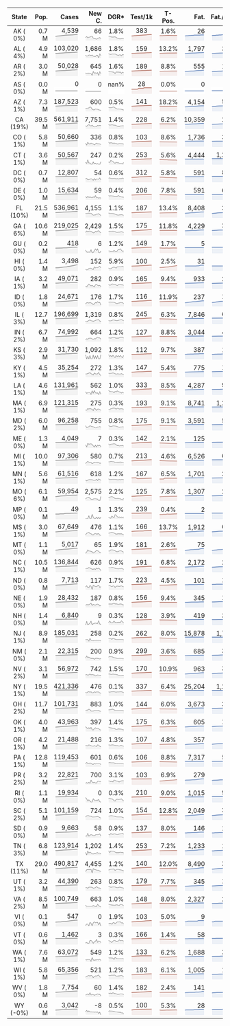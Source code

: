 
<!-- Building Table Time:  2020-08-11T03:24:02.054590 -->


| State | Pop. | Cases | New C. | DGR* | Test/1k | T-Pos. | Fat. | Fat./1M  | CFR* |  GF* | GF-14day | Dbl.Days | CDD |  
| :---: | ---: | ---: | ---: | :---: | :---: | :---: | ---: | ---:  | :---: |  :---: | :---: | :---: | ---: |  
| AK ( 0%)  | 0.7 M  | 4,539 <br><img src="/assets/images/covid/sparklines/AK_img_positive_20200811_1597130642.png"> | 66 <br><img src="/assets/images/covid/sparklines/AK_img_positiveIncrease_20200811_1597130642.png"> | 1.8% <br><img src="/assets/images/covid/sparklines/AK_img_dgr_4_20200811_1597130642.png"> | 383 <br><img src="/assets/images/covid/sparklines/AK_img_total_test_per_1k_20200811_1597130642.png"> | 1.6% <br><img src="/assets/images/covid/sparklines/AK_img_test_positivity_20200811_1597130642.png"> | 26 <br><img src="/assets/images/covid/sparklines/AK_img_death_20200811_1597130643.png"> | 36 <br><img src="/assets/images/covid/sparklines/AK_img_death_20200811_1597130643.png">  | 0.6% <br><img src="/assets/images/covid/sparklines/AK_img_cfr_4_20200811_1597130644.png"> |  1.0 <br><img src="/assets/images/covid/sparklines/AK_img_gfac_4_20200811_1597130643.png"> | 14.5 <br><img src="/assets/images/covid/sparklines/AK_img_gfac_14sum_20200811_1597130643.png"> | 39 <br><img src="/assets/images/covid/sparklines/AK_img_doubling_days_20200811_1597130643.png"> | 1   |  
| AL ( 4%)  | 4.9 M  | 103,020 <br><img src="/assets/images/covid/sparklines/AL_img_positive_20200811_1597130644.png"> | 1,686 <br><img src="/assets/images/covid/sparklines/AL_img_positiveIncrease_20200811_1597130644.png"> | 1.8% <br><img src="/assets/images/covid/sparklines/AL_img_dgr_4_20200811_1597130644.png"> | 159 <br><img src="/assets/images/covid/sparklines/AL_img_total_test_per_1k_20200811_1597130644.png"> | 13.2% <br><img src="/assets/images/covid/sparklines/AL_img_test_positivity_20200811_1597130644.png"> | 1,797 <br><img src="/assets/images/covid/sparklines/AL_img_death_20200811_1597130645.png"> | 366 <br><img src="/assets/images/covid/sparklines/AL_img_death_20200811_1597130645.png">  | 1.8% <br><img src="/assets/images/covid/sparklines/AL_img_cfr_4_20200811_1597130646.png"> |  8.7 <br><img src="/assets/images/covid/sparklines/AL_img_gfac_4_20200811_1597130645.png"> | 35.1 <br><img src="/assets/images/covid/sparklines/AL_img_gfac_14sum_20200811_1597130645.png"> | 39 <br><img src="/assets/images/covid/sparklines/AL_img_doubling_days_20200811_1597130646.png"> | 1   |  
| AR ( 2%)  | 3.0 M  | 50,028 <br><img src="/assets/images/covid/sparklines/AR_img_positive_20200811_1597130647.png"> | 645 <br><img src="/assets/images/covid/sparklines/AR_img_positiveIncrease_20200811_1597130647.png"> | 1.6% <br><img src="/assets/images/covid/sparklines/AR_img_dgr_4_20200811_1597130647.png"> | 189 <br><img src="/assets/images/covid/sparklines/AR_img_total_test_per_1k_20200811_1597130647.png"> | 8.8% <br><img src="/assets/images/covid/sparklines/AR_img_test_positivity_20200811_1597130647.png"> | 555 <br><img src="/assets/images/covid/sparklines/AR_img_death_20200811_1597130648.png"> | 184 <br><img src="/assets/images/covid/sparklines/AR_img_death_20200811_1597130648.png">  | 1.1% <br><img src="/assets/images/covid/sparklines/AR_img_cfr_4_20200811_1597130649.png"> |  0.5 <br><img src="/assets/images/covid/sparklines/AR_img_gfac_4_20200811_1597130648.png"> | 10.6 <br><img src="/assets/images/covid/sparklines/AR_img_gfac_14sum_20200811_1597130648.png"> | 43 <br><img src="/assets/images/covid/sparklines/AR_img_doubling_days_20200811_1597130648.png"> | 1   |  
| AS ( 0%)  | 0.0 M  | 0 <br><img src="/assets/images/covid/sparklines/AS_img_positive_20200811_1597130649.png"> | 0 <br><img src="/assets/images/covid/sparklines/AS_img_positiveIncrease_20200811_1597130649.png"> | nan% <br><img src="/assets/images/covid/sparklines/AS_img_dgr_4_20200811_1597130649.png"> | 28 <br><img src="/assets/images/covid/sparklines/AS_img_total_test_per_1k_20200811_1597130649.png"> | 0.0% <br><img src="/assets/images/covid/sparklines/AS_img_test_positivity_20200811_1597130650.png"> | 0 <br><img src="/assets/images/covid/sparklines/AS_img_death_20200811_1597130650.png"> | 0 <br><img src="/assets/images/covid/sparklines/AS_img_death_20200811_1597130650.png">  | 0.0% <br><img src="/assets/images/covid/sparklines/AS_img_cfr_4_20200811_1597130651.png"> |  nan <br><img src="/assets/images/covid/sparklines/AS_img_gfac_4_20200811_1597130650.png"> | nan <br><img src="/assets/images/covid/sparklines/AS_img_gfac_14sum_20200811_1597130650.png"> | nan <br><img src="/assets/images/covid/sparklines/AS_img_doubling_days_20200811_1597130650.png"> | 133   |  
| AZ ( 1%)  | 7.3 M  | 187,523 <br><img src="/assets/images/covid/sparklines/AZ_img_positive_20200811_1597130651.png"> | 600 <br><img src="/assets/images/covid/sparklines/AZ_img_positiveIncrease_20200811_1597130651.png"> | 0.5% <br><img src="/assets/images/covid/sparklines/AZ_img_dgr_4_20200811_1597130651.png"> | 141 <br><img src="/assets/images/covid/sparklines/AZ_img_total_test_per_1k_20200811_1597130651.png"> | 18.2% <br><img src="/assets/images/covid/sparklines/AZ_img_test_positivity_20200811_1597130652.png"> | 4,154 <br><img src="/assets/images/covid/sparklines/AZ_img_death_20200811_1597130652.png"> | 571 <br><img src="/assets/images/covid/sparklines/AZ_img_death_20200811_1597130652.png">  | 2.2% <br><img src="/assets/images/covid/sparklines/AZ_img_cfr_4_20200811_1597130653.png"> |  0.8 <br><img src="/assets/images/covid/sparklines/AZ_img_gfac_4_20200811_1597130652.png"> | 13.7 <br><img src="/assets/images/covid/sparklines/AZ_img_gfac_14sum_20200811_1597130652.png"> | 141 <br><img src="/assets/images/covid/sparklines/AZ_img_doubling_days_20200811_1597130652.png"> | 5   |  
| CA (19%)  | 39.5 M  | 561,911 <br><img src="/assets/images/covid/sparklines/CA_img_positive_20200811_1597130653.png"> | 7,751 <br><img src="/assets/images/covid/sparklines/CA_img_positiveIncrease_20200811_1597130653.png"> | 1.4% <br><img src="/assets/images/covid/sparklines/CA_img_dgr_4_20200811_1597130653.png"> | 228 <br><img src="/assets/images/covid/sparklines/CA_img_total_test_per_1k_20200811_1597130654.png"> | 6.2% <br><img src="/assets/images/covid/sparklines/CA_img_test_positivity_20200811_1597130654.png"> | 10,359 <br><img src="/assets/images/covid/sparklines/CA_img_death_20200811_1597130654.png"> | 262 <br><img src="/assets/images/covid/sparklines/CA_img_death_20200811_1597130654.png">  | 1.9% <br><img src="/assets/images/covid/sparklines/CA_img_cfr_4_20200811_1597130655.png"> |  1.0 <br><img src="/assets/images/covid/sparklines/CA_img_gfac_4_20200811_1597130654.png"> | 14.4 <br><img src="/assets/images/covid/sparklines/CA_img_gfac_14sum_20200811_1597130654.png"> | 49 <br><img src="/assets/images/covid/sparklines/CA_img_doubling_days_20200811_1597130654.png"> | 1   |  
| CO ( 1%)  | 5.8 M  | 50,660 <br><img src="/assets/images/covid/sparklines/CO_img_positive_20200811_1597130655.png"> | 336 <br><img src="/assets/images/covid/sparklines/CO_img_positiveIncrease_20200811_1597130655.png"> | 0.8% <br><img src="/assets/images/covid/sparklines/CO_img_dgr_4_20200811_1597130655.png"> | 103 <br><img src="/assets/images/covid/sparklines/CO_img_total_test_per_1k_20200811_1597130655.png"> | 8.6% <br><img src="/assets/images/covid/sparklines/CO_img_test_positivity_20200811_1597130656.png"> | 1,736 <br><img src="/assets/images/covid/sparklines/CO_img_death_20200811_1597130656.png"> | 301 <br><img src="/assets/images/covid/sparklines/CO_img_death_20200811_1597130656.png">  | 3.5% <br><img src="/assets/images/covid/sparklines/CO_img_cfr_4_20200811_1597130657.png"> |  0.9 <br><img src="/assets/images/covid/sparklines/CO_img_gfac_4_20200811_1597130656.png"> | 15.6 <br><img src="/assets/images/covid/sparklines/CO_img_gfac_14sum_20200811_1597130656.png"> | 85 <br><img src="/assets/images/covid/sparklines/CO_img_doubling_days_20200811_1597130656.png"> | 2   |  
| CT ( 1%)  | 3.6 M  | 50,567 <br><img src="/assets/images/covid/sparklines/CT_img_positive_20200811_1597130657.png"> | 247 <br><img src="/assets/images/covid/sparklines/CT_img_positiveIncrease_20200811_1597130657.png"> | 0.2% <br><img src="/assets/images/covid/sparklines/CT_img_dgr_4_20200811_1597130657.png"> | 253 <br><img src="/assets/images/covid/sparklines/CT_img_total_test_per_1k_20200811_1597130657.png"> | 5.6% <br><img src="/assets/images/covid/sparklines/CT_img_test_positivity_20200811_1597130657.png"> | 4,444 <br><img src="/assets/images/covid/sparklines/CT_img_death_20200811_1597130658.png"> | 1,246 <br><img src="/assets/images/covid/sparklines/CT_img_death_20200811_1597130658.png">  | 8.8% <br><img src="/assets/images/covid/sparklines/CT_img_cfr_4_20200811_1597130658.png"> |  1.2 <br><img src="/assets/images/covid/sparklines/CT_img_gfac_4_20200811_1597130658.png"> | 28.4 <br><img src="/assets/images/covid/sparklines/CT_img_gfac_14sum_20200811_1597130658.png"> | 304 <br><img src="/assets/images/covid/sparklines/CT_img_doubling_days_20200811_1597130658.png"> | 0   |  
| DC ( 0%)  | 0.7 M  | 12,807 <br><img src="/assets/images/covid/sparklines/DC_img_positive_20200811_1597130659.png"> | 54 <br><img src="/assets/images/covid/sparklines/DC_img_positiveIncrease_20200811_1597130659.png"> | 0.6% <br><img src="/assets/images/covid/sparklines/DC_img_dgr_4_20200811_1597130659.png"> | 312 <br><img src="/assets/images/covid/sparklines/DC_img_total_test_per_1k_20200811_1597130659.png"> | 5.8% <br><img src="/assets/images/covid/sparklines/DC_img_test_positivity_20200811_1597130659.png"> | 591 <br><img src="/assets/images/covid/sparklines/DC_img_death_20200811_1597130659.png"> | 837 <br><img src="/assets/images/covid/sparklines/DC_img_death_20200811_1597130659.png">  | 4.6% <br><img src="/assets/images/covid/sparklines/DC_img_cfr_4_20200811_1597130660.png"> |  1.0 <br><img src="/assets/images/covid/sparklines/DC_img_gfac_4_20200811_1597130660.png"> | 15.1 <br><img src="/assets/images/covid/sparklines/DC_img_gfac_14sum_20200811_1597130660.png"> | 126 <br><img src="/assets/images/covid/sparklines/DC_img_doubling_days_20200811_1597130660.png"> | 1   |  
| DE ( 0%)  | 1.0 M  | 15,634 <br><img src="/assets/images/covid/sparklines/DE_img_positive_20200811_1597130660.png"> | 59 <br><img src="/assets/images/covid/sparklines/DE_img_positiveIncrease_20200811_1597130661.png"> | 0.4% <br><img src="/assets/images/covid/sparklines/DE_img_dgr_4_20200811_1597130661.png"> | 206 <br><img src="/assets/images/covid/sparklines/DE_img_total_test_per_1k_20200811_1597130661.png"> | 7.8% <br><img src="/assets/images/covid/sparklines/DE_img_test_positivity_20200811_1597130661.png"> | 591 <br><img src="/assets/images/covid/sparklines/DE_img_death_20200811_1597130661.png"> | 607 <br><img src="/assets/images/covid/sparklines/DE_img_death_20200811_1597130661.png">  | 3.8% <br><img src="/assets/images/covid/sparklines/DE_img_cfr_4_20200811_1597130662.png"> |  1.0 <br><img src="/assets/images/covid/sparklines/DE_img_gfac_4_20200811_1597130661.png"> | 12.7 <br><img src="/assets/images/covid/sparklines/DE_img_gfac_14sum_20200811_1597130662.png"> | 155 <br><img src="/assets/images/covid/sparklines/DE_img_doubling_days_20200811_1597130662.png"> | 1   |  
| FL (10%)  | 21.5 M  | 536,961 <br><img src="/assets/images/covid/sparklines/FL_img_positive_20200811_1597130662.png"> | 4,155 <br><img src="/assets/images/covid/sparklines/FL_img_positiveIncrease_20200811_1597130662.png"> | 1.1% <br><img src="/assets/images/covid/sparklines/FL_img_dgr_4_20200811_1597130663.png"> | 187 <br><img src="/assets/images/covid/sparklines/FL_img_total_test_per_1k_20200811_1597130663.png"> | 13.4% <br><img src="/assets/images/covid/sparklines/FL_img_test_positivity_20200811_1597130663.png"> | 8,408 <br><img src="/assets/images/covid/sparklines/FL_img_death_20200811_1597130663.png"> | 391 <br><img src="/assets/images/covid/sparklines/FL_img_death_20200811_1597130663.png">  | 1.6% <br><img src="/assets/images/covid/sparklines/FL_img_cfr_4_20200811_1597130664.png"> |  0.8 <br><img src="/assets/images/covid/sparklines/FL_img_gfac_4_20200811_1597130663.png"> | 13.7 <br><img src="/assets/images/covid/sparklines/FL_img_gfac_14sum_20200811_1597130664.png"> | 61 <br><img src="/assets/images/covid/sparklines/FL_img_doubling_days_20200811_1597130664.png"> | 2   |  
| GA ( 6%)  | 10.6 M  | 219,025 <br><img src="/assets/images/covid/sparklines/GA_img_positive_20200811_1597130664.png"> | 2,429 <br><img src="/assets/images/covid/sparklines/GA_img_positiveIncrease_20200811_1597130665.png"> | 1.5% <br><img src="/assets/images/covid/sparklines/GA_img_dgr_4_20200811_1597130665.png"> | 175 <br><img src="/assets/images/covid/sparklines/GA_img_total_test_per_1k_20200811_1597130665.png"> | 11.8% <br><img src="/assets/images/covid/sparklines/GA_img_test_positivity_20200811_1597130665.png"> | 4,229 <br><img src="/assets/images/covid/sparklines/GA_img_death_20200811_1597130665.png"> | 398 <br><img src="/assets/images/covid/sparklines/GA_img_death_20200811_1597130665.png">  | 1.9% <br><img src="/assets/images/covid/sparklines/GA_img_cfr_4_20200811_1597130666.png"> |  0.9 <br><img src="/assets/images/covid/sparklines/GA_img_gfac_4_20200811_1597130665.png"> | 14.4 <br><img src="/assets/images/covid/sparklines/GA_img_gfac_14sum_20200811_1597130666.png"> | 46 <br><img src="/assets/images/covid/sparklines/GA_img_doubling_days_20200811_1597130666.png"> | 2   |  
| GU ( 0%)  | 0.2 M  | 418 <br><img src="/assets/images/covid/sparklines/GU_img_positive_20200811_1597130666.png"> | 6 <br><img src="/assets/images/covid/sparklines/GU_img_positiveIncrease_20200811_1597130666.png"> | 1.2% <br><img src="/assets/images/covid/sparklines/GU_img_dgr_4_20200811_1597130666.png"> | 149 <br><img src="/assets/images/covid/sparklines/GU_img_total_test_per_1k_20200811_1597130667.png"> | 1.7% <br><img src="/assets/images/covid/sparklines/GU_img_test_positivity_20200811_1597130667.png"> | 5 <br><img src="/assets/images/covid/sparklines/GU_img_death_20200811_1597130667.png"> | 30 <br><img src="/assets/images/covid/sparklines/GU_img_death_20200811_1597130667.png">  | 1.2% <br><img src="/assets/images/covid/sparklines/GU_img_cfr_4_20200811_1597130668.png"> |  0.7 <br><img src="/assets/images/covid/sparklines/GU_img_gfac_4_20200811_1597130667.png"> | 23.6 <br><img src="/assets/images/covid/sparklines/GU_img_gfac_14sum_20200811_1597130667.png"> | 58 <br><img src="/assets/images/covid/sparklines/GU_img_doubling_days_20200811_1597130668.png"> | 0   |  
| HI ( 0%)  | 1.4 M  | 3,498 <br><img src="/assets/images/covid/sparklines/HI_img_positive_20200811_1597130668.png"> | 152 <br><img src="/assets/images/covid/sparklines/HI_img_positiveIncrease_20200811_1597130668.png"> | 5.9% <br><img src="/assets/images/covid/sparklines/HI_img_dgr_4_20200811_1597130668.png"> | 100 <br><img src="/assets/images/covid/sparklines/HI_img_total_test_per_1k_20200811_1597130668.png"> | 2.5% <br><img src="/assets/images/covid/sparklines/HI_img_test_positivity_20200811_1597130669.png"> | 31 <br><img src="/assets/images/covid/sparklines/HI_img_death_20200811_1597130669.png"> | 22 <br><img src="/assets/images/covid/sparklines/HI_img_death_20200811_1597130669.png">  | 0.9% <br><img src="/assets/images/covid/sparklines/HI_img_cfr_4_20200811_1597130670.png"> |  1.0 <br><img src="/assets/images/covid/sparklines/HI_img_gfac_4_20200811_1597130669.png"> | 18.6 <br><img src="/assets/images/covid/sparklines/HI_img_gfac_14sum_20200811_1597130669.png"> | 12 <br><img src="/assets/images/covid/sparklines/HI_img_doubling_days_20200811_1597130669.png"> | 1   |  
| IA ( 1%)  | 3.2 M  | 49,071 <br><img src="/assets/images/covid/sparklines/IA_img_positive_20200811_1597130670.png"> | 282 <br><img src="/assets/images/covid/sparklines/IA_img_positiveIncrease_20200811_1597130670.png"> | 0.9% <br><img src="/assets/images/covid/sparklines/IA_img_dgr_4_20200811_1597130670.png"> | 165 <br><img src="/assets/images/covid/sparklines/IA_img_total_test_per_1k_20200811_1597130670.png"> | 9.4% <br><img src="/assets/images/covid/sparklines/IA_img_test_positivity_20200811_1597130670.png"> | 933 <br><img src="/assets/images/covid/sparklines/IA_img_death_20200811_1597130671.png"> | 296 <br><img src="/assets/images/covid/sparklines/IA_img_death_20200811_1597130671.png">  | 1.9% <br><img src="/assets/images/covid/sparklines/IA_img_cfr_4_20200811_1597130672.png"> |  0.9 <br><img src="/assets/images/covid/sparklines/IA_img_gfac_4_20200811_1597130671.png"> | 16.0 <br><img src="/assets/images/covid/sparklines/IA_img_gfac_14sum_20200811_1597130671.png"> | 81 <br><img src="/assets/images/covid/sparklines/IA_img_doubling_days_20200811_1597130671.png"> | 1   |  
| ID ( 0%)  | 1.8 M  | 24,671 <br><img src="/assets/images/covid/sparklines/ID_img_positive_20200811_1597130672.png"> | 176 <br><img src="/assets/images/covid/sparklines/ID_img_positiveIncrease_20200811_1597130672.png"> | 1.7% <br><img src="/assets/images/covid/sparklines/ID_img_dgr_4_20200811_1597130672.png"> | 116 <br><img src="/assets/images/covid/sparklines/ID_img_total_test_per_1k_20200811_1597130672.png"> | 11.9% <br><img src="/assets/images/covid/sparklines/ID_img_test_positivity_20200811_1597130672.png"> | 237 <br><img src="/assets/images/covid/sparklines/ID_img_death_20200811_1597130672.png"> | 133 <br><img src="/assets/images/covid/sparklines/ID_img_death_20200811_1597130672.png">  | 1.0% <br><img src="/assets/images/covid/sparklines/ID_img_cfr_4_20200811_1597130673.png"> |  0.8 <br><img src="/assets/images/covid/sparklines/ID_img_gfac_4_20200811_1597130673.png"> | 14.6 <br><img src="/assets/images/covid/sparklines/ID_img_gfac_14sum_20200811_1597130673.png"> | 40 <br><img src="/assets/images/covid/sparklines/ID_img_doubling_days_20200811_1597130673.png"> | 1   |  
| IL ( 3%)  | 12.7 M  | 196,699 <br><img src="/assets/images/covid/sparklines/IL_img_positive_20200811_1597130673.png"> | 1,319 <br><img src="/assets/images/covid/sparklines/IL_img_positiveIncrease_20200811_1597130674.png"> | 0.8% <br><img src="/assets/images/covid/sparklines/IL_img_dgr_4_20200811_1597130674.png"> | 245 <br><img src="/assets/images/covid/sparklines/IL_img_total_test_per_1k_20200811_1597130674.png"> | 6.3% <br><img src="/assets/images/covid/sparklines/IL_img_test_positivity_20200811_1597130674.png"> | 7,846 <br><img src="/assets/images/covid/sparklines/IL_img_death_20200811_1597130674.png"> | 619 <br><img src="/assets/images/covid/sparklines/IL_img_death_20200811_1597130674.png">  | 4.0% <br><img src="/assets/images/covid/sparklines/IL_img_cfr_4_20200811_1597130675.png"> |  0.9 <br><img src="/assets/images/covid/sparklines/IL_img_gfac_4_20200811_1597130674.png"> | 14.3 <br><img src="/assets/images/covid/sparklines/IL_img_gfac_14sum_20200811_1597130675.png"> | 84 <br><img src="/assets/images/covid/sparklines/IL_img_doubling_days_20200811_1597130675.png"> | 2   |  
| IN ( 2%)  | 6.7 M  | 74,992 <br><img src="/assets/images/covid/sparklines/IN_img_positive_20200811_1597130675.png"> | 664 <br><img src="/assets/images/covid/sparklines/IN_img_positiveIncrease_20200811_1597130675.png"> | 1.2% <br><img src="/assets/images/covid/sparklines/IN_img_dgr_4_20200811_1597130676.png"> | 127 <br><img src="/assets/images/covid/sparklines/IN_img_total_test_per_1k_20200811_1597130676.png"> | 8.8% <br><img src="/assets/images/covid/sparklines/IN_img_test_positivity_20200811_1597130676.png"> | 3,044 <br><img src="/assets/images/covid/sparklines/IN_img_death_20200811_1597130676.png"> | 452 <br><img src="/assets/images/covid/sparklines/IN_img_death_20200811_1597130676.png">  | 4.1% <br><img src="/assets/images/covid/sparklines/IN_img_cfr_4_20200811_1597130677.png"> |  0.9 <br><img src="/assets/images/covid/sparklines/IN_img_gfac_4_20200811_1597130676.png"> | 14.7 <br><img src="/assets/images/covid/sparklines/IN_img_gfac_14sum_20200811_1597130677.png"> | 57 <br><img src="/assets/images/covid/sparklines/IN_img_doubling_days_20200811_1597130677.png"> | 1   |  
| KS ( 3%)  | 2.9 M  | 31,730 <br><img src="/assets/images/covid/sparklines/KS_img_positive_20200811_1597130678.png"> | 1,092 <br><img src="/assets/images/covid/sparklines/KS_img_positiveIncrease_20200811_1597130678.png"> | 1.8% <br><img src="/assets/images/covid/sparklines/KS_img_dgr_4_20200811_1597130678.png"> | 112 <br><img src="/assets/images/covid/sparklines/KS_img_total_test_per_1k_20200811_1597130678.png"> | 9.7% <br><img src="/assets/images/covid/sparklines/KS_img_test_positivity_20200811_1597130678.png"> | 387 <br><img src="/assets/images/covid/sparklines/KS_img_death_20200811_1597130678.png"> | 133 <br><img src="/assets/images/covid/sparklines/KS_img_death_20200811_1597130678.png">  | 1.2% <br><img src="/assets/images/covid/sparklines/KS_img_cfr_4_20200811_1597130679.png"> |  0.0 <br><img src="/assets/images/covid/sparklines/KS_img_gfac_4_20200811_1597130679.png"> | -0.0 <br><img src="/assets/images/covid/sparklines/KS_img_gfac_14sum_20200811_1597130679.png"> | 38 <br><img src="/assets/images/covid/sparklines/KS_img_doubling_days_20200811_1597130679.png"> | 0   |  
| KY ( 1%)  | 4.5 M  | 35,254 <br><img src="/assets/images/covid/sparklines/KY_img_positive_20200811_1597130680.png"> | 272 <br><img src="/assets/images/covid/sparklines/KY_img_positiveIncrease_20200811_1597130680.png"> | 1.3% <br><img src="/assets/images/covid/sparklines/KY_img_dgr_4_20200811_1597130680.png"> | 147 <br><img src="/assets/images/covid/sparklines/KY_img_total_test_per_1k_20200811_1597130680.png"> | 5.4% <br><img src="/assets/images/covid/sparklines/KY_img_test_positivity_20200811_1597130680.png"> | 775 <br><img src="/assets/images/covid/sparklines/KY_img_death_20200811_1597130680.png"> | 173 <br><img src="/assets/images/covid/sparklines/KY_img_death_20200811_1597130680.png">  | 2.2% <br><img src="/assets/images/covid/sparklines/KY_img_cfr_4_20200811_1597130681.png"> |  0.8 <br><img src="/assets/images/covid/sparklines/KY_img_gfac_4_20200811_1597130680.png"> | 14.7 <br><img src="/assets/images/covid/sparklines/KY_img_gfac_14sum_20200811_1597130681.png"> | 54 <br><img src="/assets/images/covid/sparklines/KY_img_doubling_days_20200811_1597130681.png"> | 2   |  
| LA ( 1%)  | 4.6 M  | 131,961 <br><img src="/assets/images/covid/sparklines/LA_img_positive_20200811_1597130681.png"> | 562 <br><img src="/assets/images/covid/sparklines/LA_img_positiveIncrease_20200811_1597130682.png"> | 1.0% <br><img src="/assets/images/covid/sparklines/LA_img_dgr_4_20200811_1597130682.png"> | 333 <br><img src="/assets/images/covid/sparklines/LA_img_total_test_per_1k_20200811_1597130682.png"> | 8.5% <br><img src="/assets/images/covid/sparklines/LA_img_test_positivity_20200811_1597130682.png"> | 4,287 <br><img src="/assets/images/covid/sparklines/LA_img_death_20200811_1597130682.png"> | 922 <br><img src="/assets/images/covid/sparklines/LA_img_death_20200811_1597130682.png">  | 3.3% <br><img src="/assets/images/covid/sparklines/LA_img_cfr_4_20200811_1597130683.png"> |  0.4 <br><img src="/assets/images/covid/sparklines/LA_img_gfac_4_20200811_1597130682.png"> | 12.0 <br><img src="/assets/images/covid/sparklines/LA_img_gfac_14sum_20200811_1597130683.png"> | 73 <br><img src="/assets/images/covid/sparklines/LA_img_doubling_days_20200811_1597130683.png"> | 1   |  
| MA ( 1%)  | 6.9 M  | 121,315 <br><img src="/assets/images/covid/sparklines/MA_img_positive_20200811_1597130683.png"> | 275 <br><img src="/assets/images/covid/sparklines/MA_img_positiveIncrease_20200811_1597130684.png"> | 0.3% <br><img src="/assets/images/covid/sparklines/MA_img_dgr_4_20200811_1597130684.png"> | 193 <br><img src="/assets/images/covid/sparklines/MA_img_total_test_per_1k_20200811_1597130684.png"> | 9.1% <br><img src="/assets/images/covid/sparklines/MA_img_test_positivity_20200811_1597130684.png"> | 8,741 <br><img src="/assets/images/covid/sparklines/MA_img_death_20200811_1597130684.png"> | 1,268 <br><img src="/assets/images/covid/sparklines/MA_img_death_20200811_1597130684.png">  | 7.2% <br><img src="/assets/images/covid/sparklines/MA_img_cfr_4_20200811_1597130685.png"> |  0.9 <br><img src="/assets/images/covid/sparklines/MA_img_gfac_4_20200811_1597130684.png"> | 15.7 <br><img src="/assets/images/covid/sparklines/MA_img_gfac_14sum_20200811_1597130685.png"> | 252 <br><img src="/assets/images/covid/sparklines/MA_img_doubling_days_20200811_1597130685.png"> | 2   |  
| MD ( 2%)  | 6.0 M  | 96,258 <br><img src="/assets/images/covid/sparklines/MD_img_positive_20200811_1597130685.png"> | 755 <br><img src="/assets/images/covid/sparklines/MD_img_positiveIncrease_20200811_1597130686.png"> | 0.8% <br><img src="/assets/images/covid/sparklines/MD_img_dgr_4_20200811_1597130686.png"> | 175 <br><img src="/assets/images/covid/sparklines/MD_img_total_test_per_1k_20200811_1597130686.png"> | 9.1% <br><img src="/assets/images/covid/sparklines/MD_img_test_positivity_20200811_1597130686.png"> | 3,591 <br><img src="/assets/images/covid/sparklines/MD_img_death_20200811_1597130686.png"> | 594 <br><img src="/assets/images/covid/sparklines/MD_img_death_20200811_1597130686.png">  | 3.8% <br><img src="/assets/images/covid/sparklines/MD_img_cfr_4_20200811_1597130687.png"> |  1.0 <br><img src="/assets/images/covid/sparklines/MD_img_gfac_4_20200811_1597130686.png"> | 14.3 <br><img src="/assets/images/covid/sparklines/MD_img_gfac_14sum_20200811_1597130687.png"> | 83 <br><img src="/assets/images/covid/sparklines/MD_img_doubling_days_20200811_1597130687.png"> | 1   |  
| ME ( 0%)  | 1.3 M  | 4,049 <br><img src="/assets/images/covid/sparklines/ME_img_positive_20200811_1597130687.png"> | 7 <br><img src="/assets/images/covid/sparklines/ME_img_positiveIncrease_20200811_1597130688.png"> | 0.3% <br><img src="/assets/images/covid/sparklines/ME_img_dgr_4_20200811_1597130688.png"> | 142 <br><img src="/assets/images/covid/sparklines/ME_img_total_test_per_1k_20200811_1597130688.png"> | 2.1% <br><img src="/assets/images/covid/sparklines/ME_img_test_positivity_20200811_1597130688.png"> | 125 <br><img src="/assets/images/covid/sparklines/ME_img_death_20200811_1597130688.png"> | 93 <br><img src="/assets/images/covid/sparklines/ME_img_death_20200811_1597130688.png">  | 3.1% <br><img src="/assets/images/covid/sparklines/ME_img_cfr_4_20200811_1597130689.png"> |  1.0 <br><img src="/assets/images/covid/sparklines/ME_img_gfac_4_20200811_1597130688.png"> | 19.2 <br><img src="/assets/images/covid/sparklines/ME_img_gfac_14sum_20200811_1597130689.png"> | 248 <br><img src="/assets/images/covid/sparklines/ME_img_doubling_days_20200811_1597130689.png"> | 1   |  
| MI ( 1%)  | 10.0 M  | 97,306 <br><img src="/assets/images/covid/sparklines/MI_img_positive_20200811_1597130689.png"> | 580 <br><img src="/assets/images/covid/sparklines/MI_img_positiveIncrease_20200811_1597130690.png"> | 0.7% <br><img src="/assets/images/covid/sparklines/MI_img_dgr_4_20200811_1597130690.png"> | 213 <br><img src="/assets/images/covid/sparklines/MI_img_total_test_per_1k_20200811_1597130690.png"> | 4.6% <br><img src="/assets/images/covid/sparklines/MI_img_test_positivity_20200811_1597130690.png"> | 6,526 <br><img src="/assets/images/covid/sparklines/MI_img_death_20200811_1597130690.png"> | 653 <br><img src="/assets/images/covid/sparklines/MI_img_death_20200811_1597130690.png">  | 6.8% <br><img src="/assets/images/covid/sparklines/MI_img_cfr_4_20200811_1597130691.png"> |  1.0 <br><img src="/assets/images/covid/sparklines/MI_img_gfac_4_20200811_1597130690.png"> | 14.0 <br><img src="/assets/images/covid/sparklines/MI_img_gfac_14sum_20200811_1597130691.png"> | 105 <br><img src="/assets/images/covid/sparklines/MI_img_doubling_days_20200811_1597130691.png"> | 0   |  
| MN ( 1%)  | 5.6 M  | 61,516 <br><img src="/assets/images/covid/sparklines/MN_img_positive_20200811_1597130691.png"> | 618 <br><img src="/assets/images/covid/sparklines/MN_img_positiveIncrease_20200811_1597130692.png"> | 1.2% <br><img src="/assets/images/covid/sparklines/MN_img_dgr_4_20200811_1597130692.png"> | 167 <br><img src="/assets/images/covid/sparklines/MN_img_total_test_per_1k_20200811_1597130692.png"> | 6.5% <br><img src="/assets/images/covid/sparklines/MN_img_test_positivity_20200811_1597130692.png"> | 1,701 <br><img src="/assets/images/covid/sparklines/MN_img_death_20200811_1597130692.png"> | 302 <br><img src="/assets/images/covid/sparklines/MN_img_death_20200811_1597130692.png">  | 2.8% <br><img src="/assets/images/covid/sparklines/MN_img_cfr_4_20200811_1597130693.png"> |  1.0 <br><img src="/assets/images/covid/sparklines/MN_img_gfac_4_20200811_1597130692.png"> | 14.4 <br><img src="/assets/images/covid/sparklines/MN_img_gfac_14sum_20200811_1597130693.png"> | 58 <br><img src="/assets/images/covid/sparklines/MN_img_doubling_days_20200811_1597130693.png"> | 2   |  
| MO ( 6%)  | 6.1 M  | 59,954 <br><img src="/assets/images/covid/sparklines/MO_img_positive_20200811_1597130694.png"> | 2,575 <br><img src="/assets/images/covid/sparklines/MO_img_positiveIncrease_20200811_1597130694.png"> | 2.2% <br><img src="/assets/images/covid/sparklines/MO_img_dgr_4_20200811_1597130694.png"> | 125 <br><img src="/assets/images/covid/sparklines/MO_img_total_test_per_1k_20200811_1597130694.png"> | 7.8% <br><img src="/assets/images/covid/sparklines/MO_img_test_positivity_20200811_1597130695.png"> | 1,307 <br><img src="/assets/images/covid/sparklines/MO_img_death_20200811_1597130695.png"> | 213 <br><img src="/assets/images/covid/sparklines/MO_img_death_20200811_1597130695.png">  | 2.2% <br><img src="/assets/images/covid/sparklines/MO_img_cfr_4_20200811_1597130696.png"> |  0.6 <br><img src="/assets/images/covid/sparklines/MO_img_gfac_4_20200811_1597130695.png"> | 13.2 <br><img src="/assets/images/covid/sparklines/MO_img_gfac_14sum_20200811_1597130695.png"> | 31 <br><img src="/assets/images/covid/sparklines/MO_img_doubling_days_20200811_1597130696.png"> | 0   |  
| MP ( 0%)  | 0.1 M  | 49 <br><img src="/assets/images/covid/sparklines/MP_img_positive_20200811_1597130696.png"> | 1 <br><img src="/assets/images/covid/sparklines/MP_img_positiveIncrease_20200811_1597130696.png"> | 1.3% <br><img src="/assets/images/covid/sparklines/MP_img_dgr_4_20200811_1597130696.png"> | 239 <br><img src="/assets/images/covid/sparklines/MP_img_total_test_per_1k_20200811_1597130697.png"> | 0.4% <br><img src="/assets/images/covid/sparklines/MP_img_test_positivity_20200811_1597130697.png"> | 2 <br><img src="/assets/images/covid/sparklines/MP_img_death_20200811_1597130697.png"> | 39 <br><img src="/assets/images/covid/sparklines/MP_img_death_20200811_1597130697.png">  | 4.2% <br><img src="/assets/images/covid/sparklines/MP_img_cfr_4_20200811_1597130698.png"> |  0.0 <br><img src="/assets/images/covid/sparklines/MP_img_gfac_4_20200811_1597130697.png"> | 2.0 <br><img src="/assets/images/covid/sparklines/MP_img_gfac_14sum_20200811_1597130698.png"> | 52 <br><img src="/assets/images/covid/sparklines/MP_img_doubling_days_20200811_1597130698.png"> | 133   |  
| MS ( 1%)  | 3.0 M  | 67,649 <br><img src="/assets/images/covid/sparklines/MS_img_positive_20200811_1597130698.png"> | 476 <br><img src="/assets/images/covid/sparklines/MS_img_positiveIncrease_20200811_1597130698.png"> | 1.1% <br><img src="/assets/images/covid/sparklines/MS_img_dgr_4_20200811_1597130699.png"> | 166 <br><img src="/assets/images/covid/sparklines/MS_img_total_test_per_1k_20200811_1597130699.png"> | 13.7% <br><img src="/assets/images/covid/sparklines/MS_img_test_positivity_20200811_1597130699.png"> | 1,912 <br><img src="/assets/images/covid/sparklines/MS_img_death_20200811_1597130699.png"> | 642 <br><img src="/assets/images/covid/sparklines/MS_img_death_20200811_1597130699.png">  | 2.8% <br><img src="/assets/images/covid/sparklines/MS_img_cfr_4_20200811_1597130700.png"> |  0.9 <br><img src="/assets/images/covid/sparklines/MS_img_gfac_4_20200811_1597130699.png"> | 14.7 <br><img src="/assets/images/covid/sparklines/MS_img_gfac_14sum_20200811_1597130700.png"> | 63 <br><img src="/assets/images/covid/sparklines/MS_img_doubling_days_20200811_1597130700.png"> | 2   |  
| MT ( 0%)  | 1.1 M  | 5,017 <br><img src="/assets/images/covid/sparklines/MT_img_positive_20200811_1597130701.png"> | 65 <br><img src="/assets/images/covid/sparklines/MT_img_positiveIncrease_20200811_1597130701.png"> | 1.9% <br><img src="/assets/images/covid/sparklines/MT_img_dgr_4_20200811_1597130701.png"> | 181 <br><img src="/assets/images/covid/sparklines/MT_img_total_test_per_1k_20200811_1597130701.png"> | 2.6% <br><img src="/assets/images/covid/sparklines/MT_img_test_positivity_20200811_1597130701.png"> | 75 <br><img src="/assets/images/covid/sparklines/MT_img_death_20200811_1597130701.png"> | 70 <br><img src="/assets/images/covid/sparklines/MT_img_death_20200811_1597130701.png">  | 1.5% <br><img src="/assets/images/covid/sparklines/MT_img_cfr_4_20200811_1597130702.png"> |  0.9 <br><img src="/assets/images/covid/sparklines/MT_img_gfac_4_20200811_1597130702.png"> | 16.4 <br><img src="/assets/images/covid/sparklines/MT_img_gfac_14sum_20200811_1597130702.png"> | 36 <br><img src="/assets/images/covid/sparklines/MT_img_doubling_days_20200811_1597130702.png"> | 0   |  
| NC ( 1%)  | 10.5 M  | 136,844 <br><img src="/assets/images/covid/sparklines/NC_img_positive_20200811_1597130703.png"> | 626 <br><img src="/assets/images/covid/sparklines/NC_img_positiveIncrease_20200811_1597130703.png"> | 0.9% <br><img src="/assets/images/covid/sparklines/NC_img_dgr_4_20200811_1597130703.png"> | 191 <br><img src="/assets/images/covid/sparklines/NC_img_total_test_per_1k_20200811_1597130703.png"> | 6.8% <br><img src="/assets/images/covid/sparklines/NC_img_test_positivity_20200811_1597130703.png"> | 2,172 <br><img src="/assets/images/covid/sparklines/NC_img_death_20200811_1597130704.png"> | 207 <br><img src="/assets/images/covid/sparklines/NC_img_death_20200811_1597130704.png">  | 1.6% <br><img src="/assets/images/covid/sparklines/NC_img_cfr_4_20200811_1597130705.png"> |  0.8 <br><img src="/assets/images/covid/sparklines/NC_img_gfac_4_20200811_1597130704.png"> | 14.1 <br><img src="/assets/images/covid/sparklines/NC_img_gfac_14sum_20200811_1597130704.png"> | 75 <br><img src="/assets/images/covid/sparklines/NC_img_doubling_days_20200811_1597130704.png"> | 2   |  
| ND ( 0%)  | 0.8 M  | 7,713 <br><img src="/assets/images/covid/sparklines/ND_img_positive_20200811_1597130705.png"> | 117 <br><img src="/assets/images/covid/sparklines/ND_img_positiveIncrease_20200811_1597130705.png"> | 1.7% <br><img src="/assets/images/covid/sparklines/ND_img_dgr_4_20200811_1597130705.png"> | 223 <br><img src="/assets/images/covid/sparklines/ND_img_total_test_per_1k_20200811_1597130705.png"> | 4.5% <br><img src="/assets/images/covid/sparklines/ND_img_test_positivity_20200811_1597130706.png"> | 101 <br><img src="/assets/images/covid/sparklines/ND_img_death_20200811_1597130706.png"> | 133 <br><img src="/assets/images/covid/sparklines/ND_img_death_20200811_1597130706.png">  | 1.3% <br><img src="/assets/images/covid/sparklines/ND_img_cfr_4_20200811_1597130707.png"> |  1.0 <br><img src="/assets/images/covid/sparklines/ND_img_gfac_4_20200811_1597130706.png"> | 13.4 <br><img src="/assets/images/covid/sparklines/ND_img_gfac_14sum_20200811_1597130706.png"> | 42 <br><img src="/assets/images/covid/sparklines/ND_img_doubling_days_20200811_1597130706.png"> | 0   |  
| NE ( 0%)  | 1.9 M  | 28,432 <br><img src="/assets/images/covid/sparklines/NE_img_positive_20200811_1597130707.png"> | 187 <br><img src="/assets/images/covid/sparklines/NE_img_positiveIncrease_20200811_1597130707.png"> | 0.8% <br><img src="/assets/images/covid/sparklines/NE_img_dgr_4_20200811_1597130707.png"> | 156 <br><img src="/assets/images/covid/sparklines/NE_img_total_test_per_1k_20200811_1597130708.png"> | 9.4% <br><img src="/assets/images/covid/sparklines/NE_img_test_positivity_20200811_1597130708.png"> | 345 <br><img src="/assets/images/covid/sparklines/NE_img_death_20200811_1597130708.png"> | 178 <br><img src="/assets/images/covid/sparklines/NE_img_death_20200811_1597130708.png">  | 1.2% <br><img src="/assets/images/covid/sparklines/NE_img_cfr_4_20200811_1597130709.png"> |  1.0 <br><img src="/assets/images/covid/sparklines/NE_img_gfac_4_20200811_1597130708.png"> | 14.7 <br><img src="/assets/images/covid/sparklines/NE_img_gfac_14sum_20200811_1597130709.png"> | 90 <br><img src="/assets/images/covid/sparklines/NE_img_doubling_days_20200811_1597130709.png"> | 0   |  
| NH ( 0%)  | 1.4 M  | 6,840 <br><img src="/assets/images/covid/sparklines/NH_img_positive_20200811_1597130709.png"> | 9 <br><img src="/assets/images/covid/sparklines/NH_img_positiveIncrease_20200811_1597130710.png"> | 0.3% <br><img src="/assets/images/covid/sparklines/NH_img_dgr_4_20200811_1597130710.png"> | 128 <br><img src="/assets/images/covid/sparklines/NH_img_total_test_per_1k_20200811_1597130710.png"> | 3.9% <br><img src="/assets/images/covid/sparklines/NH_img_test_positivity_20200811_1597130710.png"> | 419 <br><img src="/assets/images/covid/sparklines/NH_img_death_20200811_1597130710.png"> | 308 <br><img src="/assets/images/covid/sparklines/NH_img_death_20200811_1597130710.png">  | 6.2% <br><img src="/assets/images/covid/sparklines/NH_img_cfr_4_20200811_1597130711.png"> |  1.0 <br><img src="/assets/images/covid/sparklines/NH_img_gfac_4_20200811_1597130710.png"> | 15.8 <br><img src="/assets/images/covid/sparklines/NH_img_gfac_14sum_20200811_1597130711.png"> | 202 <br><img src="/assets/images/covid/sparklines/NH_img_doubling_days_20200811_1597130711.png"> | 2   |  
| NJ ( 1%)  | 8.9 M  | 185,031 <br><img src="/assets/images/covid/sparklines/NJ_img_positive_20200811_1597130712.png"> | 258 <br><img src="/assets/images/covid/sparklines/NJ_img_positiveIncrease_20200811_1597130712.png"> | 0.2% <br><img src="/assets/images/covid/sparklines/NJ_img_dgr_4_20200811_1597130712.png"> | 262 <br><img src="/assets/images/covid/sparklines/NJ_img_total_test_per_1k_20200811_1597130712.png"> | 8.0% <br><img src="/assets/images/covid/sparklines/NJ_img_test_positivity_20200811_1597130712.png"> | 15,878 <br><img src="/assets/images/covid/sparklines/NJ_img_death_20200811_1597130712.png"> | 1,788 <br><img src="/assets/images/covid/sparklines/NJ_img_death_20200811_1597130712.png">  | 8.6% <br><img src="/assets/images/covid/sparklines/NJ_img_cfr_4_20200811_1597130713.png"> |  0.9 <br><img src="/assets/images/covid/sparklines/NJ_img_gfac_4_20200811_1597130713.png"> | 15.3 <br><img src="/assets/images/covid/sparklines/NJ_img_gfac_14sum_20200811_1597130713.png"> | 403 <br><img src="/assets/images/covid/sparklines/NJ_img_doubling_days_20200811_1597130713.png"> | 2   |  
| NM ( 0%)  | 2.1 M  | 22,315 <br><img src="/assets/images/covid/sparklines/NM_img_positive_20200811_1597130714.png"> | 200 <br><img src="/assets/images/covid/sparklines/NM_img_positiveIncrease_20200811_1597130714.png"> | 0.9% <br><img src="/assets/images/covid/sparklines/NM_img_dgr_4_20200811_1597130714.png"> | 299 <br><img src="/assets/images/covid/sparklines/NM_img_total_test_per_1k_20200811_1597130714.png"> | 3.6% <br><img src="/assets/images/covid/sparklines/NM_img_test_positivity_20200811_1597130714.png"> | 685 <br><img src="/assets/images/covid/sparklines/NM_img_death_20200811_1597130714.png"> | 327 <br><img src="/assets/images/covid/sparklines/NM_img_death_20200811_1597130714.png">  | 3.1% <br><img src="/assets/images/covid/sparklines/NM_img_cfr_4_20200811_1597130715.png"> |  1.1 <br><img src="/assets/images/covid/sparklines/NM_img_gfac_4_20200811_1597130714.png"> | 14.4 <br><img src="/assets/images/covid/sparklines/NM_img_gfac_14sum_20200811_1597130715.png"> | 80 <br><img src="/assets/images/covid/sparklines/NM_img_doubling_days_20200811_1597130715.png"> | 0   |  
| NV ( 2%)  | 3.1 M  | 56,972 <br><img src="/assets/images/covid/sparklines/NV_img_positive_20200811_1597130715.png"> | 742 <br><img src="/assets/images/covid/sparklines/NV_img_positiveIncrease_20200811_1597130716.png"> | 1.5% <br><img src="/assets/images/covid/sparklines/NV_img_dgr_4_20200811_1597130716.png"> | 170 <br><img src="/assets/images/covid/sparklines/NV_img_total_test_per_1k_20200811_1597130716.png"> | 10.9% <br><img src="/assets/images/covid/sparklines/NV_img_test_positivity_20200811_1597130716.png"> | 963 <br><img src="/assets/images/covid/sparklines/NV_img_death_20200811_1597130716.png"> | 313 <br><img src="/assets/images/covid/sparklines/NV_img_death_20200811_1597130716.png">  | 1.7% <br><img src="/assets/images/covid/sparklines/NV_img_cfr_4_20200811_1597130717.png"> |  1.0 <br><img src="/assets/images/covid/sparklines/NV_img_gfac_4_20200811_1597130716.png"> | 14.0 <br><img src="/assets/images/covid/sparklines/NV_img_gfac_14sum_20200811_1597130717.png"> | 47 <br><img src="/assets/images/covid/sparklines/NV_img_doubling_days_20200811_1597130717.png"> | 3   |  
| NY ( 1%)  | 19.5 M  | 421,336 <br><img src="/assets/images/covid/sparklines/NY_img_positive_20200811_1597130717.png"> | 476 <br><img src="/assets/images/covid/sparklines/NY_img_positiveIncrease_20200811_1597130718.png"> | 0.1% <br><img src="/assets/images/covid/sparklines/NY_img_dgr_4_20200811_1597130718.png"> | 337 <br><img src="/assets/images/covid/sparklines/NY_img_total_test_per_1k_20200811_1597130719.png"> | 6.4% <br><img src="/assets/images/covid/sparklines/NY_img_test_positivity_20200811_1597130719.png"> | 25,204 <br><img src="/assets/images/covid/sparklines/NY_img_death_20200811_1597130719.png"> | 1,296 <br><img src="/assets/images/covid/sparklines/NY_img_death_20200811_1597130719.png">  | 6.0% <br><img src="/assets/images/covid/sparklines/NY_img_cfr_4_20200811_1597130720.png"> |  0.9 <br><img src="/assets/images/covid/sparklines/NY_img_gfac_4_20200811_1597130719.png"> | 14.1 <br><img src="/assets/images/covid/sparklines/NY_img_gfac_14sum_20200811_1597130719.png"> | 516 <br><img src="/assets/images/covid/sparklines/NY_img_doubling_days_20200811_1597130719.png"> | 3   |  
| OH ( 2%)  | 11.7 M  | 101,731 <br><img src="/assets/images/covid/sparklines/OH_img_positive_20200811_1597130720.png"> | 883 <br><img src="/assets/images/covid/sparklines/OH_img_positiveIncrease_20200811_1597130720.png"> | 1.0% <br><img src="/assets/images/covid/sparklines/OH_img_dgr_4_20200811_1597130720.png"> | 144 <br><img src="/assets/images/covid/sparklines/OH_img_total_test_per_1k_20200811_1597130720.png"> | 6.0% <br><img src="/assets/images/covid/sparklines/OH_img_test_positivity_20200811_1597130721.png"> | 3,673 <br><img src="/assets/images/covid/sparklines/OH_img_death_20200811_1597130721.png"> | 314 <br><img src="/assets/images/covid/sparklines/OH_img_death_20200811_1597130721.png">  | 3.7% <br><img src="/assets/images/covid/sparklines/OH_img_cfr_4_20200811_1597130722.png"> |  0.9 <br><img src="/assets/images/covid/sparklines/OH_img_gfac_4_20200811_1597130721.png"> | 14.1 <br><img src="/assets/images/covid/sparklines/OH_img_gfac_14sum_20200811_1597130721.png"> | 68 <br><img src="/assets/images/covid/sparklines/OH_img_doubling_days_20200811_1597130721.png"> | 0   |  
| OK ( 1%)  | 4.0 M  | 43,963 <br><img src="/assets/images/covid/sparklines/OK_img_positive_20200811_1597130722.png"> | 397 <br><img src="/assets/images/covid/sparklines/OK_img_positiveIncrease_20200811_1597130722.png"> | 1.4% <br><img src="/assets/images/covid/sparklines/OK_img_dgr_4_20200811_1597130722.png"> | 175 <br><img src="/assets/images/covid/sparklines/OK_img_total_test_per_1k_20200811_1597130722.png"> | 6.3% <br><img src="/assets/images/covid/sparklines/OK_img_test_positivity_20200811_1597130722.png"> | 605 <br><img src="/assets/images/covid/sparklines/OK_img_death_20200811_1597130723.png"> | 153 <br><img src="/assets/images/covid/sparklines/OK_img_death_20200811_1597130723.png">  | 1.4% <br><img src="/assets/images/covid/sparklines/OK_img_cfr_4_20200811_1597130723.png"> |  0.8 <br><img src="/assets/images/covid/sparklines/OK_img_gfac_4_20200811_1597130723.png"> | 14.7 <br><img src="/assets/images/covid/sparklines/OK_img_gfac_14sum_20200811_1597130723.png"> | 50 <br><img src="/assets/images/covid/sparklines/OK_img_doubling_days_20200811_1597130723.png"> | 3   |  
| OR ( 1%)  | 4.2 M  | 21,488 <br><img src="/assets/images/covid/sparklines/OR_img_positive_20200811_1597130724.png"> | 216 <br><img src="/assets/images/covid/sparklines/OR_img_positiveIncrease_20200811_1597130724.png"> | 1.3% <br><img src="/assets/images/covid/sparklines/OR_img_dgr_4_20200811_1597130724.png"> | 107 <br><img src="/assets/images/covid/sparklines/OR_img_total_test_per_1k_20200811_1597130724.png"> | 4.8% <br><img src="/assets/images/covid/sparklines/OR_img_test_positivity_20200811_1597130724.png"> | 357 <br><img src="/assets/images/covid/sparklines/OR_img_death_20200811_1597130724.png"> | 85 <br><img src="/assets/images/covid/sparklines/OR_img_death_20200811_1597130724.png">  | 1.7% <br><img src="/assets/images/covid/sparklines/OR_img_cfr_4_20200811_1597130725.png"> |  0.9 <br><img src="/assets/images/covid/sparklines/OR_img_gfac_4_20200811_1597130724.png"> | 14.2 <br><img src="/assets/images/covid/sparklines/OR_img_gfac_14sum_20200811_1597130725.png"> | 52 <br><img src="/assets/images/covid/sparklines/OR_img_doubling_days_20200811_1597130725.png"> | 3   |  
| PA ( 1%)  | 12.8 M  | 119,453 <br><img src="/assets/images/covid/sparklines/PA_img_positive_20200811_1597130725.png"> | 601 <br><img src="/assets/images/covid/sparklines/PA_img_positiveIncrease_20200811_1597130726.png"> | 0.6% <br><img src="/assets/images/covid/sparklines/PA_img_dgr_4_20200811_1597130726.png"> | 106 <br><img src="/assets/images/covid/sparklines/PA_img_total_test_per_1k_20200811_1597130726.png"> | 8.8% <br><img src="/assets/images/covid/sparklines/PA_img_test_positivity_20200811_1597130726.png"> | 7,317 <br><img src="/assets/images/covid/sparklines/PA_img_death_20200811_1597130726.png"> | 572 <br><img src="/assets/images/covid/sparklines/PA_img_death_20200811_1597130726.png">  | 6.2% <br><img src="/assets/images/covid/sparklines/PA_img_cfr_4_20200811_1597130727.png"> |  0.9 <br><img src="/assets/images/covid/sparklines/PA_img_gfac_4_20200811_1597130726.png"> | 14.1 <br><img src="/assets/images/covid/sparklines/PA_img_gfac_14sum_20200811_1597130727.png"> | 116 <br><img src="/assets/images/covid/sparklines/PA_img_doubling_days_20200811_1597130727.png"> | 2   |  
| PR ( 2%)  | 3.2 M  | 22,821 <br><img src="/assets/images/covid/sparklines/PR_img_positive_20200811_1597130727.png"> | 700 <br><img src="/assets/images/covid/sparklines/PR_img_positiveIncrease_20200811_1597130727.png"> | 3.1% <br><img src="/assets/images/covid/sparklines/PR_img_dgr_4_20200811_1597130728.png"> | 103 <br><img src="/assets/images/covid/sparklines/PR_img_total_test_per_1k_20200811_1597130728.png"> | 6.9% <br><img src="/assets/images/covid/sparklines/PR_img_test_positivity_20200811_1597130728.png"> | 279 <br><img src="/assets/images/covid/sparklines/PR_img_death_20200811_1597130728.png"> | 87 <br><img src="/assets/images/covid/sparklines/PR_img_death_20200811_1597130728.png">  | 1.3% <br><img src="/assets/images/covid/sparklines/PR_img_cfr_4_20200811_1597130729.png"> |  1.1 <br><img src="/assets/images/covid/sparklines/PR_img_gfac_4_20200811_1597130728.png"> | 19.4 <br><img src="/assets/images/covid/sparklines/PR_img_gfac_14sum_20200811_1597130729.png"> | 22 <br><img src="/assets/images/covid/sparklines/PR_img_doubling_days_20200811_1597130729.png"> | 0   |  
| RI ( 0%)  | 1.1 M  | 19,934 <br><img src="/assets/images/covid/sparklines/RI_img_positive_20200811_1597130729.png"> | 0 <br><img src="/assets/images/covid/sparklines/RI_img_positiveIncrease_20200811_1597130729.png"> | 0.3% <br><img src="/assets/images/covid/sparklines/RI_img_dgr_4_20200811_1597130729.png"> | 210 <br><img src="/assets/images/covid/sparklines/RI_img_total_test_per_1k_20200811_1597130730.png"> | 9.0% <br><img src="/assets/images/covid/sparklines/RI_img_test_positivity_20200811_1597130730.png"> | 1,015 <br><img src="/assets/images/covid/sparklines/RI_img_death_20200811_1597130730.png"> | 958 <br><img src="/assets/images/covid/sparklines/RI_img_death_20200811_1597130730.png">  | 5.1% <br><img src="/assets/images/covid/sparklines/RI_img_cfr_4_20200811_1597130731.png"> |  0.4 <br><img src="/assets/images/covid/sparklines/RI_img_gfac_4_20200811_1597130730.png"> | 10.3 <br><img src="/assets/images/covid/sparklines/RI_img_gfac_14sum_20200811_1597130730.png"> | 237 <br><img src="/assets/images/covid/sparklines/RI_img_doubling_days_20200811_1597130731.png"> | 2   |  
| SC ( 2%)  | 5.1 M  | 101,159 <br><img src="/assets/images/covid/sparklines/SC_img_positive_20200811_1597130731.png"> | 724 <br><img src="/assets/images/covid/sparklines/SC_img_positiveIncrease_20200811_1597130731.png"> | 1.0% <br><img src="/assets/images/covid/sparklines/SC_img_dgr_4_20200811_1597130731.png"> | 154 <br><img src="/assets/images/covid/sparklines/SC_img_total_test_per_1k_20200811_1597130731.png"> | 12.8% <br><img src="/assets/images/covid/sparklines/SC_img_test_positivity_20200811_1597130732.png"> | 2,049 <br><img src="/assets/images/covid/sparklines/SC_img_death_20200811_1597130732.png"> | 398 <br><img src="/assets/images/covid/sparklines/SC_img_death_20200811_1597130732.png">  | 2.0% <br><img src="/assets/images/covid/sparklines/SC_img_cfr_4_20200811_1597130733.png"> |  0.8 <br><img src="/assets/images/covid/sparklines/SC_img_gfac_4_20200811_1597130732.png"> | 13.9 <br><img src="/assets/images/covid/sparklines/SC_img_gfac_14sum_20200811_1597130732.png"> | 68 <br><img src="/assets/images/covid/sparklines/SC_img_doubling_days_20200811_1597130732.png"> | 3   |  
| SD ( 0%)  | 0.9 M  | 9,663 <br><img src="/assets/images/covid/sparklines/SD_img_positive_20200811_1597130733.png"> | 58 <br><img src="/assets/images/covid/sparklines/SD_img_positiveIncrease_20200811_1597130733.png"> | 0.9% <br><img src="/assets/images/covid/sparklines/SD_img_dgr_4_20200811_1597130733.png"> | 137 <br><img src="/assets/images/covid/sparklines/SD_img_total_test_per_1k_20200811_1597130733.png"> | 8.0% <br><img src="/assets/images/covid/sparklines/SD_img_test_positivity_20200811_1597130733.png"> | 146 <br><img src="/assets/images/covid/sparklines/SD_img_death_20200811_1597130734.png"> | 165 <br><img src="/assets/images/covid/sparklines/SD_img_death_20200811_1597130734.png">  | 1.5% <br><img src="/assets/images/covid/sparklines/SD_img_cfr_4_20200811_1597130734.png"> |  0.9 <br><img src="/assets/images/covid/sparklines/SD_img_gfac_4_20200811_1597130734.png"> | 16.4 <br><img src="/assets/images/covid/sparklines/SD_img_gfac_14sum_20200811_1597130734.png"> | 73 <br><img src="/assets/images/covid/sparklines/SD_img_doubling_days_20200811_1597130734.png"> | 1   |  
| TN ( 3%)  | 6.8 M  | 123,914 <br><img src="/assets/images/covid/sparklines/TN_img_positive_20200811_1597130735.png"> | 1,202 <br><img src="/assets/images/covid/sparklines/TN_img_positiveIncrease_20200811_1597130735.png"> | 1.4% <br><img src="/assets/images/covid/sparklines/TN_img_dgr_4_20200811_1597130735.png"> | 253 <br><img src="/assets/images/covid/sparklines/TN_img_total_test_per_1k_20200811_1597130735.png"> | 7.2% <br><img src="/assets/images/covid/sparklines/TN_img_test_positivity_20200811_1597130735.png"> | 1,233 <br><img src="/assets/images/covid/sparklines/TN_img_death_20200811_1597130735.png"> | 181 <br><img src="/assets/images/covid/sparklines/TN_img_death_20200811_1597130735.png">  | 1.0% <br><img src="/assets/images/covid/sparklines/TN_img_cfr_4_20200811_1597130736.png"> |  0.9 <br><img src="/assets/images/covid/sparklines/TN_img_gfac_4_20200811_1597130736.png"> | 12.8 <br><img src="/assets/images/covid/sparklines/TN_img_gfac_14sum_20200811_1597130736.png"> | 48 <br><img src="/assets/images/covid/sparklines/TN_img_doubling_days_20200811_1597130736.png"> | 1   |  
| TX (11%)  | 29.0 M  | 490,817 <br><img src="/assets/images/covid/sparklines/TX_img_positive_20200811_1597130737.png"> | 4,455 <br><img src="/assets/images/covid/sparklines/TX_img_positiveIncrease_20200811_1597130737.png"> | 1.2% <br><img src="/assets/images/covid/sparklines/TX_img_dgr_4_20200811_1597130737.png"> | 140 <br><img src="/assets/images/covid/sparklines/TX_img_total_test_per_1k_20200811_1597130737.png"> | 12.0% <br><img src="/assets/images/covid/sparklines/TX_img_test_positivity_20200811_1597130737.png"> | 8,490 <br><img src="/assets/images/covid/sparklines/TX_img_death_20200811_1597130737.png"> | 293 <br><img src="/assets/images/covid/sparklines/TX_img_death_20200811_1597130737.png">  | 1.7% <br><img src="/assets/images/covid/sparklines/TX_img_cfr_4_20200811_1597130738.png"> |  0.9 <br><img src="/assets/images/covid/sparklines/TX_img_gfac_4_20200811_1597130738.png"> | 12.9 <br><img src="/assets/images/covid/sparklines/TX_img_gfac_14sum_20200811_1597130738.png"> | 58 <br><img src="/assets/images/covid/sparklines/TX_img_doubling_days_20200811_1597130738.png"> | 7   |  
| UT ( 1%)  | 3.2 M  | 44,390 <br><img src="/assets/images/covid/sparklines/UT_img_positive_20200811_1597130739.png"> | 263 <br><img src="/assets/images/covid/sparklines/UT_img_positiveIncrease_20200811_1597130739.png"> | 0.8% <br><img src="/assets/images/covid/sparklines/UT_img_dgr_4_20200811_1597130739.png"> | 179 <br><img src="/assets/images/covid/sparklines/UT_img_total_test_per_1k_20200811_1597130739.png"> | 7.7% <br><img src="/assets/images/covid/sparklines/UT_img_test_positivity_20200811_1597130739.png"> | 345 <br><img src="/assets/images/covid/sparklines/UT_img_death_20200811_1597130739.png"> | 108 <br><img src="/assets/images/covid/sparklines/UT_img_death_20200811_1597130739.png">  | 0.8% <br><img src="/assets/images/covid/sparklines/UT_img_cfr_4_20200811_1597130740.png"> |  0.9 <br><img src="/assets/images/covid/sparklines/UT_img_gfac_4_20200811_1597130740.png"> | 14.1 <br><img src="/assets/images/covid/sparklines/UT_img_gfac_14sum_20200811_1597130740.png"> | 85 <br><img src="/assets/images/covid/sparklines/UT_img_doubling_days_20200811_1597130740.png"> | 1   |  
| VA ( 2%)  | 8.5 M  | 100,749 <br><img src="/assets/images/covid/sparklines/VA_img_positive_20200811_1597130741.png"> | 663 <br><img src="/assets/images/covid/sparklines/VA_img_positiveIncrease_20200811_1597130741.png"> | 1.0% <br><img src="/assets/images/covid/sparklines/VA_img_dgr_4_20200811_1597130741.png"> | 148 <br><img src="/assets/images/covid/sparklines/VA_img_total_test_per_1k_20200811_1597130741.png"> | 8.0% <br><img src="/assets/images/covid/sparklines/VA_img_test_positivity_20200811_1597130741.png"> | 2,327 <br><img src="/assets/images/covid/sparklines/VA_img_death_20200811_1597130741.png"> | 273 <br><img src="/assets/images/covid/sparklines/VA_img_death_20200811_1597130741.png">  | 2.3% <br><img src="/assets/images/covid/sparklines/VA_img_cfr_4_20200811_1597130742.png"> |  0.9 <br><img src="/assets/images/covid/sparklines/VA_img_gfac_4_20200811_1597130742.png"> | 14.6 <br><img src="/assets/images/covid/sparklines/VA_img_gfac_14sum_20200811_1597130742.png"> | 70 <br><img src="/assets/images/covid/sparklines/VA_img_doubling_days_20200811_1597130742.png"> | 3   |  
| VI ( 0%)  | 0.1 M  | 547 <br><img src="/assets/images/covid/sparklines/VI_img_positive_20200811_1597130743.png"> | 0 <br><img src="/assets/images/covid/sparklines/VI_img_positiveIncrease_20200811_1597130743.png"> | 1.9% <br><img src="/assets/images/covid/sparklines/VI_img_dgr_4_20200811_1597130743.png"> | 103 <br><img src="/assets/images/covid/sparklines/VI_img_total_test_per_1k_20200811_1597130743.png"> | 5.0% <br><img src="/assets/images/covid/sparklines/VI_img_test_positivity_20200811_1597130743.png"> | 9 <br><img src="/assets/images/covid/sparklines/VI_img_death_20200811_1597130743.png"> | 85 <br><img src="/assets/images/covid/sparklines/VI_img_death_20200811_1597130743.png">  | 1.7% <br><img src="/assets/images/covid/sparklines/VI_img_cfr_4_20200811_1597130745.png"> |  1.0 <br><img src="/assets/images/covid/sparklines/VI_img_gfac_4_20200811_1597130743.png"> | 14.0 <br><img src="/assets/images/covid/sparklines/VI_img_gfac_14sum_20200811_1597130744.png"> | 36 <br><img src="/assets/images/covid/sparklines/VI_img_doubling_days_20200811_1597130744.png"> | 1   |  
| VT ( 0%)  | 0.6 M  | 1,462 <br><img src="/assets/images/covid/sparklines/VT_img_positive_20200811_1597130745.png"> | 3 <br><img src="/assets/images/covid/sparklines/VT_img_positiveIncrease_20200811_1597130745.png"> | 0.3% <br><img src="/assets/images/covid/sparklines/VT_img_dgr_4_20200811_1597130746.png"> | 166 <br><img src="/assets/images/covid/sparklines/VT_img_total_test_per_1k_20200811_1597130746.png"> | 1.4% <br><img src="/assets/images/covid/sparklines/VT_img_test_positivity_20200811_1597130746.png"> | 58 <br><img src="/assets/images/covid/sparklines/VT_img_death_20200811_1597130746.png"> | 93 <br><img src="/assets/images/covid/sparklines/VT_img_death_20200811_1597130746.png">  | 4.0% <br><img src="/assets/images/covid/sparklines/VT_img_cfr_4_20200811_1597130747.png"> |  1.0 <br><img src="/assets/images/covid/sparklines/VT_img_gfac_4_20200811_1597130746.png"> | 22.1 <br><img src="/assets/images/covid/sparklines/VT_img_gfac_14sum_20200811_1597130747.png"> | 233 <br><img src="/assets/images/covid/sparklines/VT_img_doubling_days_20200811_1597130747.png"> | 2   |  
| WA ( 1%)  | 7.6 M  | 63,072 <br><img src="/assets/images/covid/sparklines/WA_img_positive_20200811_1597130747.png"> | 549 <br><img src="/assets/images/covid/sparklines/WA_img_positiveIncrease_20200811_1597130747.png"> | 1.2% <br><img src="/assets/images/covid/sparklines/WA_img_dgr_4_20200811_1597130748.png"> | 133 <br><img src="/assets/images/covid/sparklines/WA_img_total_test_per_1k_20200811_1597130748.png"> | 6.2% <br><img src="/assets/images/covid/sparklines/WA_img_test_positivity_20200811_1597130748.png"> | 1,688 <br><img src="/assets/images/covid/sparklines/WA_img_death_20200811_1597130748.png"> | 222 <br><img src="/assets/images/covid/sparklines/WA_img_death_20200811_1597130748.png">  | 2.7% <br><img src="/assets/images/covid/sparklines/WA_img_cfr_4_20200811_1597130749.png"> |  0.9 <br><img src="/assets/images/covid/sparklines/WA_img_gfac_4_20200811_1597130748.png"> | 12.3 <br><img src="/assets/images/covid/sparklines/WA_img_gfac_14sum_20200811_1597130749.png"> | 60 <br><img src="/assets/images/covid/sparklines/WA_img_doubling_days_20200811_1597130749.png"> | 1   |  
| WI ( 1%)  | 5.8 M  | 65,356 <br><img src="/assets/images/covid/sparklines/WI_img_positive_20200811_1597130749.png"> | 521 <br><img src="/assets/images/covid/sparklines/WI_img_positiveIncrease_20200811_1597130750.png"> | 1.2% <br><img src="/assets/images/covid/sparklines/WI_img_dgr_4_20200811_1597130750.png"> | 183 <br><img src="/assets/images/covid/sparklines/WI_img_total_test_per_1k_20200811_1597130750.png"> | 6.1% <br><img src="/assets/images/covid/sparklines/WI_img_test_positivity_20200811_1597130750.png"> | 1,005 <br><img src="/assets/images/covid/sparklines/WI_img_death_20200811_1597130750.png"> | 173 <br><img src="/assets/images/covid/sparklines/WI_img_death_20200811_1597130750.png">  | 1.6% <br><img src="/assets/images/covid/sparklines/WI_img_cfr_4_20200811_1597130751.png"> |  0.9 <br><img src="/assets/images/covid/sparklines/WI_img_gfac_4_20200811_1597130750.png"> | 14.7 <br><img src="/assets/images/covid/sparklines/WI_img_gfac_14sum_20200811_1597130751.png"> | 60 <br><img src="/assets/images/covid/sparklines/WI_img_doubling_days_20200811_1597130751.png"> | 2   |  
| WV ( 0%)  | 1.8 M  | 7,754 <br><img src="/assets/images/covid/sparklines/WV_img_positive_20200811_1597130751.png"> | 60 <br><img src="/assets/images/covid/sparklines/WV_img_positiveIncrease_20200811_1597130752.png"> | 1.4% <br><img src="/assets/images/covid/sparklines/WV_img_dgr_4_20200811_1597130752.png"> | 182 <br><img src="/assets/images/covid/sparklines/WV_img_total_test_per_1k_20200811_1597130752.png"> | 2.4% <br><img src="/assets/images/covid/sparklines/WV_img_test_positivity_20200811_1597130752.png"> | 141 <br><img src="/assets/images/covid/sparklines/WV_img_death_20200811_1597130752.png"> | 79 <br><img src="/assets/images/covid/sparklines/WV_img_death_20200811_1597130752.png">  | 1.8% <br><img src="/assets/images/covid/sparklines/WV_img_cfr_4_20200811_1597130753.png"> |  0.8 <br><img src="/assets/images/covid/sparklines/WV_img_gfac_4_20200811_1597130752.png"> | 18.7 <br><img src="/assets/images/covid/sparklines/WV_img_gfac_14sum_20200811_1597130753.png"> | 51 <br><img src="/assets/images/covid/sparklines/WV_img_doubling_days_20200811_1597130753.png"> | 1   |  
| WY (-0%)  | 0.6 M  | 3,042 <br><img src="/assets/images/covid/sparklines/WY_img_positive_20200811_1597130754.png"> | -8 <br><img src="/assets/images/covid/sparklines/WY_img_positiveIncrease_20200811_1597130754.png"> | 0.5% <br><img src="/assets/images/covid/sparklines/WY_img_dgr_4_20200811_1597130754.png"> | 100 <br><img src="/assets/images/covid/sparklines/WY_img_total_test_per_1k_20200811_1597130754.png"> | 5.3% <br><img src="/assets/images/covid/sparklines/WY_img_test_positivity_20200811_1597130754.png"> | 28 <br><img src="/assets/images/covid/sparklines/WY_img_death_20200811_1597130754.png"> | 48 <br><img src="/assets/images/covid/sparklines/WY_img_death_20200811_1597130754.png">  | 0.9% <br><img src="/assets/images/covid/sparklines/WY_img_cfr_4_20200811_1597130755.png"> |  0.9 <br><img src="/assets/images/covid/sparklines/WY_img_gfac_4_20200811_1597130755.png"> | 14.7 <br><img src="/assets/images/covid/sparklines/WY_img_gfac_14sum_20200811_1597130755.png"> | 127 <br><img src="/assets/images/covid/sparklines/WY_img_doubling_days_20200811_1597130755.png"> | 1   |  


